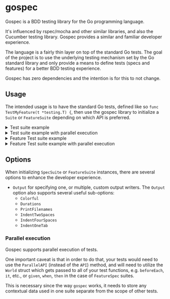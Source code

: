 # gospec

Gospec is a BDD testing library for the Go programming language.

It's influenced by rspec/mocha and other similar libraries, and also the Cucumber testing library. Gospec provides a similar and familiar developer experience.

The language is a fairly thin layer on top of the standard Go tests. The goal of the project is to use the underlying testing mechanism set by the Go standard library and only provide a means to define tests (specs and features) for a better BDD testing experience.

Gospec has zero dependencies and the intention is for this to not change.

## Usage

The intended usage is to have the standard Go tests, defined like so `func TestMyFeature(t *testing.T) {`, then use the gospec library to initialize a `Suite` or `FeatureSuite` depending on which API is preferred.

<details>
    <summary>Test suite example</summary>

```go
import (
	"testing"

	"github.com/slavsan/gospec"
)

func TestCartSpec(t *testing.T) {
	gospec.WithSpecSuite(t, func(s *gospec.SpecSuite) {
		describe, beforeEach, it := s.API()
		
		describe("Cart", func() {
			var cart []string

			beforeEach(func() {
				cart = []string{
					"Gopher Toy",
					"Crab Toy",
				}
			})

			describe("cart updates", func() {
				describe("given a new item has already been added", func() {
					beforeEach(func(t *testing.T) {
						cart = append(cart, "Lizard toy")
					})

					describe("when we remove the second item", func() {
						beforeEach(func(t *testing.T) {
							cart = []string{cart[0], cart[2]}
						})

						it("then the cart should contain the correct two items", func(t *testing.T) {
							assert.Equal(t, []string{"Gopher Toy", "Lizard toy"}, cart)
						})
					})
				})
			})

			describe("removing items from the cart", func() {
				describe("given the second item has already been removed", func() {
					beforeEach(func(t *testing.T) {
						cart = cart[:1]
					})

					describe("when we remove the first item", func() {
						beforeEach(func(t *testing.T) {
							cart = cart[:0]
						})

						it("then the cart should contain 0 items", func(t *testing.T) {
							assert.Equal(t, []string{}, cart)
						})
					})
				})
			})
		})
	})
}
```
</details>

<details>
    <summary>Test suite example with parallel execution</summary>

```go
import (
	"testing"

	"github.com/slavsan/gospec"
)

func TestCartSpec(t *testing.T) {
	gospec.WithSpecSuite(t, func(s *gospec.SpecSuite) {
		describe, beforeEach, it := s.ParallelAPI()

		describe("Cart", func() {
			beforeEach(func(t *testing.T, w *gospec.World) {
				w.Set("cart", []string{
					"Gopher Toy",
					"Crab Toy",
				})
			})

			describe("cart updates", func() {
				describe("given a new item has already been added", func() {
					beforeEach(func(t *testing.T, w *gospec.World) {
						w.Swap("cart", func(cart any) any { return append(cart.([]string), "Lizard toy") })
					})

					describe("when we remove the second item", func() {
						beforeEach(func(t *testing.T, w *gospec.World) {
							w.Swap("cart", func(cart any) any { c := cart.([]string); return []string{c[0], c[2]} })
						})

						it("then the cart should contain the correct two items", func(t *testing.T, w *gospec.World) {
							assert.Equal(w.T, []string{"Gopher Toy", "Lizard toy"}, w.Get("cart"))
						})
					})
				})
			})

			describe("removing items from the cart", func() {
				describe("given the second item has already been removed", func() {
					beforeEach(func(t *testing.T, w *gospec.World) {
						w.Swap("cart", func(cart any) any { return cart.([]string)[:1] })
					})

					describe("when we remove the first item", func() {
						beforeEach(func(t *testing.T, w *gospec.World) {
							w.Swap("cart", func(cart any) any { return cart.([]string)[:0] })
						})

						it("then the cart should contain 0 items", func(t *testing.T, w *gospec.World) {
							assert.Equal(w.T, []string{}, w.Get("cart"))
						})
					})
				})
			})
		})
	})
}
```
</details>

<details>
    <summary>Feature Test suite example</summary>

```go
import (
	"testing"

	"github.com/slavsan/gospec"
)

func TestCartFeature(t *testing.T) {
	gospec.WithFeatureSuite(t, func(s *gospec.FeatureSuite) {
		feature, background, scenario, given, when, then, _ := s.API()

		feature("Cart", func() {
			var cart []string

			background(func() {
				given("there is a cart with three items", func(t *testing.T) {
					cart = []string{
						"Gopher Toy",
						"Crab Toy",
					}
				})
			})

			scenario("cart updates", func() {
				given("a new item has already been added", func(t *testing.T) {
					cart = append(cart, "Lizard toy")
				})
				when("we remove the second item", func(t *testing.T) {
					cart = []string{cart[0], cart[2]}
				})
				then("the cart should contain the correct two items", func(t *testing.T) {
					assert.Equal(t, []string{"Gopher Toy", "Lizard toy"}, cart)
				})
			})

			scenario("removing items from the cart", func() {
				given("the second item has already been removed", func(t *testing.T) {
					cart = cart[:1]
				})
				when("we remove the first item", func(t *testing.T) {
					cart = cart[:0]
				})
				then("the cart should contain 0 items", func(t *testing.T) {
					assert.Equal(t, []string{}, cart)
				})
			})
		})
	})
}
```
</details>

<details>
    <summary>Feature Test suite example with parallel execution</summary>

```go
import (
	"testing"
	
	"github.com/slavsan/gospec"
)

func TestCartFeature(t *testing.T) {
	gospec.WithFeatureSuite(t, func(s *gospec.FeatureSuite) {
		feature, background, scenario, given, when, then := s.ParallelAPI()

		feature("Cart", func() {
			background(func() {
				given("there is a cart with three items", func(t *testing.T, w *gospec.World) {
					w.Set("cart", []string{
						"Gopher Toy",
						"Crab Toy",
					})
				})
			})

			scenario("cart updates", func() {
				given("a new item has already been added", func(t *testing.T, w *gospec.World) {
					w.Swap("cart", func(cart any) any { return append(cart.([]string), "Lizard toy") })
				})
				when("we remove the second item", func(t *testing.T, w *gospec.World) {
					w.Swap("cart", func(cart any) any { c := cart.([]string); return []string{c[0], c[2]} })
				})
				then("the cart should contain the correct two items", func(t *testing.T, w *gospec.World) {
					assert.Equal(w.T, []string{"Gopher Toy", "Lizard toy"}, w.Get("cart"))
				})
			})

			scenario("removing items from the cart", func() {
				given("the second item has already been removed", func(t *testing.T, w *gospec.World) {
					w.Swap("cart", func(cart any) any { return cart.([]string)[:1] })
				})
				when("we remove the first item", func(t *testing.T, w *gospec.World) {
					w.Swap("cart", func(cart any) any { return cart.([]string)[:0] })
				})
				then("the cart should contain 0 items", func(t *testing.T, w *gospec.World) {
					assert.Equal(w.T, []string{}, w.Get("cart"))
				})
			})
		})
	})
}
```
</details>

## Options

When initializing `SpecSuite` or `FeatureSuite` instances, there are several options to enhance the developer experience.

- `Output` for specifying one, or multiple, custom output writers. The `Output` option also supports several useful sub-options:
    - `Colorful`
    - `Durations`
    - `PrintFilenames`
    - `IndentTwoSpaces`
    - `IndentFourSpaces`
    - `IndentOneTab`

### Parallel execution

Gospec supports parallel execution of tests.

One important caveat is that in order to do that, your tests would need to use the `ParallelAPI` (instead of the `API`) method, and will need to utilize the `World` struct which gets passed to all of your test functions, e.g. `beforeEach`, `it`, etc., or `given`, `when`, `then` in the case of `FeatureSpec` suites.

This is necessary since the way `gospec` works, it needs to store any contextual data used in one suite separate from the scope of other tests.
